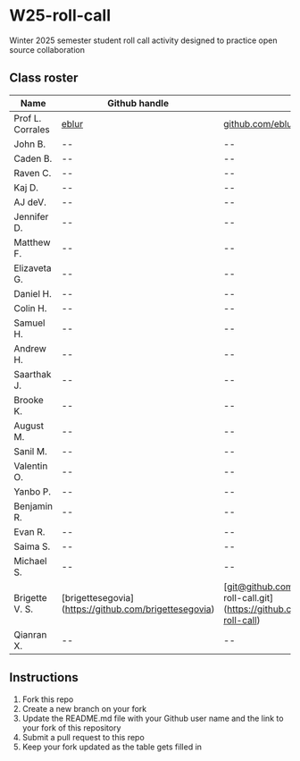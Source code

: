 # W25-roll-call
Winter 2025 semester student roll call activity designed to practice open source collaboration

## Class roster

| Name  | Github handle | Repo link |
|------|---------------|--------------|
| Prof L. Corrales | [eblur](https://github.com/eblur) | [github.com/eblur/W25-roll-call](https://github.com/eblur/W25-roll-call) |
| John B. | -- | -- |
| Caden B. | -- | -- |
| Raven C. | -- | -- |
| Kaj D. | -- | -- |
| AJ deV. | -- | -- |
| Jennifer D. | -- | -- |
| Matthew F. | -- | -- |
| Elizaveta G. | -- | -- |
| Daniel H. | -- | -- |
| Colin H. | -- | -- |
| Samuel H. | -- | -- |
| Andrew H. | -- | -- |
| Saarthak J. | -- | -- |
| Brooke K. | -- | -- |
| August M. | -- | -- |
| Sanil M. | -- | -- |
| Valentin O. | -- | -- |
| Yanbo P. | -- | -- |
| Benjamin R. | -- | -- |
| Evan R. | -- | -- |
| Saima S. | -- | -- |
| Michael S. | -- | -- |
| Brigette V. S. | [brigettesegovia] (https://github.com/brigettesegovia) | [git@github.com:brigettesegovia/W25-roll-call.git] (https://github.com/brigettesegovia/W25-roll-call) |
| Qianran X. | -- | -- |

## Instructions

1. Fork this repo
2. Create a new branch on your fork
3. Update the README.md file with your Github user name and the link to your fork of this repository
4. Submit a pull request to this repo
5. Keep your fork updated as the table gets filled in
